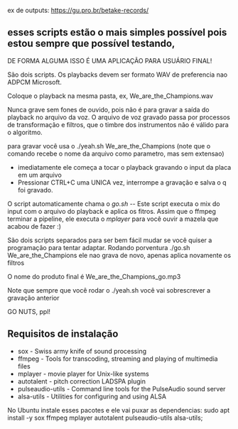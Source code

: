 ex de outputs: https://gu.pro.br/betake-records/

## esses scripts estão o mais simples possível pois estou sempre que possível testando, 

DE FORMA ALGUMA ISSO É UMA APLICAÇÃO PARA USUÁRIO FINAL!

São dois scripts. Os playbacks devem ser formato WAV de preferencia nao ADPCM Microsoft.

Coloque o playback na mesma pasta, ex, We_are_the_Champions.wav

Nunca grave sem fones de ouvido, pois não é para gravar a saída do playback no arquivo da voz.
O arquivo de voz gravado passa por processos de transformação e filtros, que o timbre dos instrumentos não é válido para o algoritmo.

para gravar você usa o ./yeah.sh  We_are_the_Champions (note que o comando recebe o nome da arquivo como parametro, mas sem extensao)

* imediatamente ele começa a tocar o playback gravando o input da placa em um arquivo
* Pressionar CTRL+C uma UNICA vez, interrompe a gravação e salva o q foi gravado.

O script automaticamente chama o *go.sh* -- Este script executa o mix do input com o arquivo do playback e aplica os fitros.
Assim que o ffmpeg terminar a pipeline, ele executa o *mplayer* para você ouvir a mazela que acabou de fazer :)

São dois scripts separados para ser bem fácil mudar se você quiser a programação para tentar adaptar.
Rodando porventura ./go.sh  We_are_the_Champions ele nao grava de novo, apenas aplica novamente os filtros

O nome do produto final é  We_are_the_Champions_go.mp3

Note que sempre que você rodar o ./yeah.sh você vai sobrescrever a gravação anterior

GO NUTS, ppl!

## Requisitos de instalação

* sox - Swiss army knife of sound processing
* ffmpeg - Tools for transcoding, streaming and playing of multimedia files
* mplayer - movie player for Unix-like systems
* autotalent -  pitch correction LADSPA plugin
* pulseaudio-utils - Command line tools for the PulseAudio sound server
* alsa-utils - Utilities for configuring and using ALSA

No Ubuntu instale esses pacotes e ele vai puxar as dependencias: sudo apt install -y sox ffmpeg mplayer autotalent pulseaudio-utils alsa-utils;



